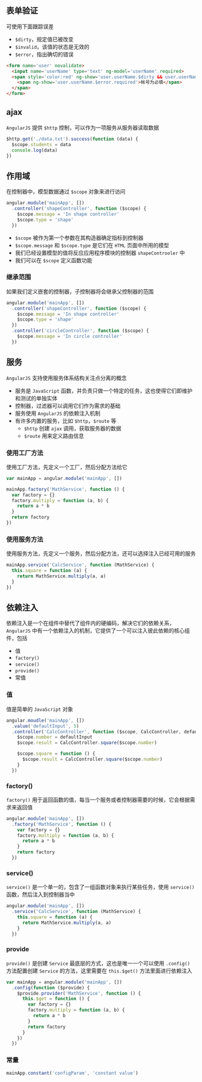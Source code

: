 ## 表单验证

可使用下面跟踪误差

* `$dirty`，规定值已被改变
* `$invalid`，该值的状态是无效的
* `$error`，指出确切的错误

```html
<form name='user' novalidate>
  <input name='userName' type='text' ng-model='userName' required>
  <span style='color:red' ng-show='user.userName.$dirty && user.userName.$invalid'>
    <span ng-show='user.userName.$error.required'>帐号为必填</span>
  </span>
</form>
```



## ajax

`AngularJS` 提供 `$http` 控制，可以作为一项服务从服务器读取数据

```js
$http.get('./data.txt').success(function (data) {
  $scope.students = data
  console.log(data)
})
```




## 作用域

在控制器中，模型数据通过 `$scope` 对象来进行访问

```js
angular.module('mainApp', [])
  .controller('shapeController', function ($scope) {
    $scope.message = 'In shape controller'
    $scope.type = 'shape'
  })
```

* `$scope` 被作为第一个参数在其构造器确定指标到控制器
* `$scope.message` 和 `$scope.type` 是它们在 `HTML` 页面中所用的模型
* 我们已经设置模型的值将反应应用程序模块的控制器 `shapeControoler` 中
* 我们可以在 `$scope` 定义函数功能


### 继承范围

如果我们定义嵌套的控制器，子控制器将会继承父控制器的范围

```js
angular.module('mainApp', [])
  .controller('shapeController', function ($scope) {
    $scope.message = 'In shape controller'
    $scope.type = 'shape'
  })
  .controller('circleController', function ($scope) {
    $scope.message = 'In circle controller'
  })
```




## 服务

`AngularJS` 支持使用服务体系结构关注点分离的概念

* 服务是 `JavaScript` 函数，并负责只做一个特定的任务，这也使得它们即维护和测试的单独实体
* 控制器，过滤器可以调用它们作为需求的基础
* 服务使用 `AngularJS` 的依赖注入机制
* 有许多内置的服务，比如 `$http`，`$route` 等
  * `$http` 创建 `ajax` 调用，获取服务器的数据
  * `$route` 用来定义路由信息

### 使用工厂方法

使用工厂方法，先定义一个工厂，然后分配方法给它

```js
var mainApp = angular.module('mainApp', [])

mainApp.factory('MathService', function () {
  var factory = {}
  factory.multiply = function (a, b) {
    return a * b
  }
  return factory
})
```

### 使用服务方法

使用服务方法，先定义一个服务，然后分配方法，还可以选择注入已经可用的服务

```js
mainApp.service('CalcService', function (MathService) {
  this.square = function (a) {
    return MathService.multiply(a, a)
  }
})
```




## 依赖注入

依赖注入是一个在组件中替代了组件内的硬编码，解决它们的依赖关系，`AngularJS` 中有一个依赖注入的机制，它提供了一个可以注入彼此依赖的核心组件，包括

* 值
* `factory()`
* `service()`
* `provide()`
* 常值

### 值

值是简单的 `JavaScript` 对象

```js
angular.moudle('mainApp', [])
  .value('defaultInput', 5)
  .controller('CalcController', function ($scope, CalcController, defaultInput) {
    $scope.number = defaultInput
    $scope.result = CalcController.square($scope.number)

    $scope.square = function () {
      $scope.result = CalcController.square($scope.number)
    }
  })
```


### factory()

`factory()` 用于返回函数的值，每当一个服务或者控制器需要的时候，它会根据需求来返回值

```js
angular.module('mainApp', [])
  .factory('MathService', function () {
    var factory = {}
    factory.multiply = function (a, b) {
      return a * b
    }
    return factory
  })
```


### service()

`service()` 是一个单一的，包含了一组函数对象来执行某些任务，使用 `service()` 函数，然后注入到控制器当中

```js
angular.module('mainApp', [])
  .service('CalcService', function (MathService) {
    this.square = function (a) {
      return MathService.multiply(a, a)
    }
  })
```


### provide

`provide()` 是创建 `Service` 最底层的方式，这也是唯一一个可以使用 `.config()` 方法配置创建 `Service` 的方法，这里需要在 `this.$get()` 方法里面进行依赖注入

```js
var mainApp = angular.module('mainApp', [])
  .config(function ($provide) {
    $provide.provider('MathService', function () {
      this.$get = function () {
        var factory = {}
        factory.multiply = function (a, b) {
          return a * b
        }
        return factory
      }
    })
  })
```


### 常量

```js
mainApp.constant('configParam', 'constant value')
```

